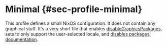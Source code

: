# Minimal {#sec-profile-minimal}

This profile defines a small NixOS configuration. It does not contain any
graphical stuff. It's a very short file that enables
[disableGraphicsPackages](#opt-environment.disableGraphicsPackages), sets
[](#opt-i18n.supportedLocales) to
only support the user-selected locale,
and [disables packages' documentation](#opt-documentation.enable).
